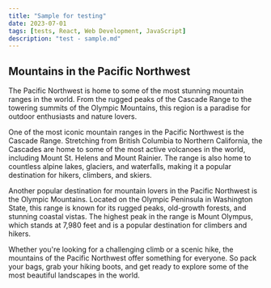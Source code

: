 ```yaml
---
title: "Sample for testing"
date: 2023-07-01
tags: [tests, React, Web Development, JavaScript]
description: "test - sample.md"
---
```


## Mountains in the Pacific Northwest

The Pacific Northwest is home to some of the most stunning mountain ranges in the world. From the rugged peaks of the Cascade Range to the towering summits of the Olympic Mountains, this region is a paradise for outdoor enthusiasts and nature lovers.

One of the most iconic mountain ranges in the Pacific Northwest is the Cascade Range. Stretching from British Columbia to Northern California, the Cascades are home to some of the most active volcanoes in the world, including Mount St. Helens and Mount Rainier. The range is also home to countless alpine lakes, glaciers, and waterfalls, making it a popular destination for hikers, climbers, and skiers.

Another popular destination for mountain lovers in the Pacific Northwest is the Olympic Mountains. Located on the Olympic Peninsula in Washington State, this range is known for its rugged peaks, old-growth forests, and stunning coastal vistas. The highest peak in the range is Mount Olympus, which stands at 7,980 feet and is a popular destination for climbers and hikers.

Whether you're looking for a challenging climb or a scenic hike, the mountains of the Pacific Northwest offer something for everyone. So pack your bags, grab your hiking boots, and get ready to explore some of the most beautiful landscapes in the world.
